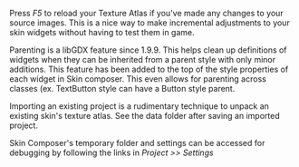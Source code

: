 Press *F5* to reload your Texture Atlas if you've made any changes to your source images. This is a nice way to make incremental adjustments to your skin widgets without having to test them in game.

Parenting is a libGDX feature since 1.9.9. This helps clean up definitions of widgets when they can be inherited from a parent style with only minor additions. This feature has been added to the top of the style properties of each widget in Skin composer. This even allows for parenting across classes (ex. TextButton style can have a Button style parent.

Importing an existing project is a rudimentary technique to unpack an existing skin's texture atlas. See the data folder after saving an imported project.

Skin Composer's temporary folder and settings can be accessed for debugging by following the links in *Project >> Settings*